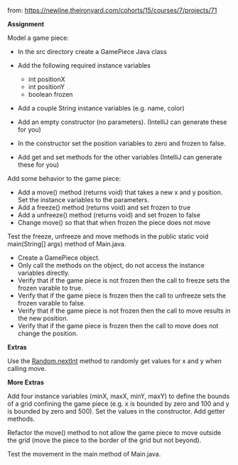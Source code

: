 from: https://newline.theironyard.com/cohorts/15/courses/7/projects/71

**Assignment**

Model a game piece:

* In the src directory create a GamePiece Java class
* Add the following required instance variables
  * int positionX
  * int positionY
  * boolean frozen

* Add a couple String instance variables (e.g. name, color)
* Add an empty constructor (no parameters). (IntelliJ can generate these for you)
* In the constructor set the position variables to zero and frozen to false.
* Add get and set methods for the other variables (IntelliJ can generate these for you)

Add some behavior to the game piece:

* Add a move() method (returns void) that takes a new x and y position. Set the instance variables to the parameters.
* Add a freeze() method (returns void) and set frozen to true
* Add a unfreeze() method (returns void) and set frozen to false
* Change move() so that that when frozen the piece does not move

Test the freeze, unfreeze and move methods in the public static void main(String[] args) method of Main.java.

* Create a GamePiece object.
* Only call the methods on the object, do not access the instance variables directly.
* Verify that if the game piece is not frozen then the call to freeze sets the frozen varable to true.
* Verify that if the game piece is frozen then the call to unfreeze sets the frozen varable to false.
* Verify that if the game piece is not frozen then the call to move results in the new position.
* Verify that if the game piece is frozen then the call to move does not change the position.

**Extras**

Use the [Random.nextInt](https://docs.oracle.com/javase/8/docs/api/java/util/Random.html#nextInt-int-) method to randomly get values for x and y when calling move.

**More Extras**

Add four instance variables (minX, maxX, minY, maxY) to define the bounds of a grid confining the game piece (e.g. x is bounded by zero and 100 and y is bounded by zero and 500). Set the values in the constructor. Add getter methods.

Refactor the move() method to not allow the game piece to move outside the grid (move the piece to the border of the grid but not beyond).

Test the movement in the main method of Main.java.
